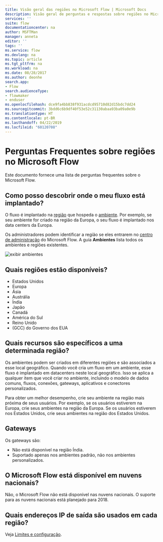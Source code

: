 ```yaml
---
title: Visão geral das regiões no Microsoft Flow | Microsoft Docs
description: Visão geral de perguntas e respostas sobre regiões no Microsoft Flow
services: ''
suite: flow
documentationcenter: na
author: MSFTMan
manager: anneta
editor: ''
tags: ''
ms.service: flow
ms.devlang: na
ms.topic: article
ms.tgt_pltfrm: na
ms.workload: na
ms.date: 08/28/2017
ms.author: deonhe
search.app:
- Flow
search.audienceType:
- flowmaker
- enduser
ms.openlocfilehash: dce9fa4bb838f931acdcd95710d82d15bdc7dd24
ms.sourcegitcommit: 3bdd6c6b9df40f53e52c31130abaa93ba09a0e9b
ms.translationtype: HT
ms.contentlocale: pt-BR
ms.lasthandoff: 04/22/2019
ms.locfileid: "60120708"
---
```

# <a name="faq-for-regions-in-microsoft-flow"></a>Perguntas Frequentes sobre regiões no Microsoft Flow
Este documento fornece uma lista de perguntas frequentes sobre o Microsoft Flow.

## <a name="how-do-i-find-out-where-my-flow-is-deployed"></a>Como posso descobrir onde o meu fluxo está implantado?
O fluxo é implantado na [região](https://azure.microsoft.com/regions/) que hospeda o [ambiente](environments-overview-admin.md). Por exemplo, se seu ambiente for criado na região da Europa, o seu fluxo é implantado nos data centers da Europa.

Os administradores podem identificar a região se eles entrarem no [centro de administração](https://admin.flow.microsoft.com) do Microsoft Flow. A guia **Ambientes** lista todos os ambientes e regiões existentes.

![exibir ambientes](media/regions-overview/environments-list.png)

## <a name="what-regions-are-available"></a>Quais regiões estão disponíveis?
* Estados Unidos
* Europa
* Ásia
* Austrália
* Índia
* Japão
* Canadá
* América do Sul
* Reino Unido
* (GCC) do Governo dos EUA

## <a name="what-features-are-specific-to-a-given-region"></a>Quais recursos são específicos a uma determinada região?
Os ambientes podem ser criados em diferentes regiões e são associados a esse local geográfico. Quando você cria um fluxo em um ambiente, esse fluxo é implantado em datacenters neste local geográfico. Isso se aplica a qualquer item que você criar no ambiente, incluindo o modelo de dados comuns, fluxos, conexões, gateways, aplicativos e conectores personalizados.

Para obter um melhor desempenho, crie seu ambiente na região mais próxima de seus usuários. Por exemplo, se os usuários estiverem na Europa, crie seus ambientes na região da Europa. Se os usuários estiverem nos Estados Unidos, crie seus ambientes na região dos Estados Unidos.

## <a name="gateways"></a>Gateways
Os gateways são:

* Não está disponível na região Índia.
* Suportado apenas nos ambientes padrão, não nos ambientes personalizados.

## <a name="is-microsoft-flow-available-in-national-clouds"></a>O Microsoft Flow está disponível em nuvens nacionais?
Não, o Microsoft Flow não está disponível nas nuvens nacionais. O suporte para as nuvens nacionais está planejado para 2018.

## <a name="what-outbound-ip-addresses-are-used-in-each-region"></a>Quais endereços IP de saída são usados em cada região?
Veja [Limites e configuração](limits-and-config.md).

